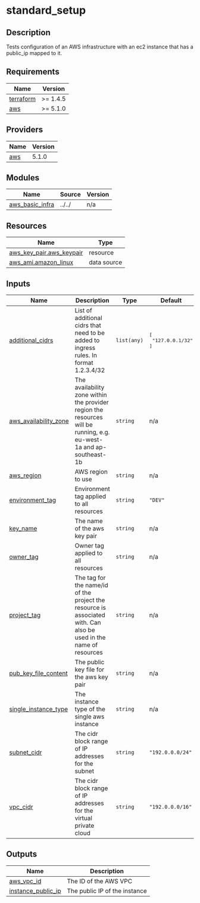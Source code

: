 # standard_setup

## Description

Tests configuration of an AWS infrastructure with an ec2 instance that has a public_ip mapped to it.

<!-- BEGIN_TF_DOCS -->
## Requirements

| Name | Version |
|------|---------|
| <a name="requirement_terraform"></a> [terraform](#requirement\_terraform) | >= 1.4.5 |
| <a name="requirement_aws"></a> [aws](#requirement\_aws) | >= 5.1.0 |

## Providers

| Name | Version |
|------|---------|
| <a name="provider_aws"></a> [aws](#provider\_aws) | 5.1.0 |

## Modules

| Name | Source | Version |
|------|--------|---------|
| <a name="module_aws_basic_infra"></a> [aws\_basic\_infra](#module\_aws\_basic\_infra) | ../../ | n/a |

## Resources

| Name | Type |
|------|------|
| [aws_key_pair.aws_keypair](https://registry.terraform.io/providers/hashicorp/aws/latest/docs/resources/key_pair) | resource |
| [aws_ami.amazon_linux](https://registry.terraform.io/providers/hashicorp/aws/latest/docs/data-sources/ami) | data source |

## Inputs

| Name | Description | Type | Default | Required |
|------|-------------|------|---------|:--------:|
| <a name="input_additional_cidrs"></a> [additional\_cidrs](#input\_additional\_cidrs) | List of additional cidrs that need to be added to ingress rules. In format 1.2.3.4/32 | `list(any)` | <pre>[<br>  "127.0.0.1/32"<br>]</pre> | no |
| <a name="input_aws_availability_zone"></a> [aws\_availability\_zone](#input\_aws\_availability\_zone) | The availability zone within the provider region the resources will be running, e.g. eu-west-1a and ap-southeast-1b | `string` | n/a | yes |
| <a name="input_aws_region"></a> [aws\_region](#input\_aws\_region) | AWS region to use | `string` | n/a | yes |
| <a name="input_environment_tag"></a> [environment\_tag](#input\_environment\_tag) | Environment tag applied to all resources | `string` | `"DEV"` | no |
| <a name="input_key_name"></a> [key\_name](#input\_key\_name) | The name of the aws key pair | `string` | n/a | yes |
| <a name="input_owner_tag"></a> [owner\_tag](#input\_owner\_tag) | Owner tag applied to all resources | `string` | n/a | yes |
| <a name="input_project_tag"></a> [project\_tag](#input\_project\_tag) | The tag for the name/id of the project the resource is associated with. Can also be used in the name of resources | `string` | n/a | yes |
| <a name="input_pub_key_file_content"></a> [pub\_key\_file\_content](#input\_pub\_key\_file\_content) | The public key file for the aws key pair | `string` | n/a | yes |
| <a name="input_single_instance_type"></a> [single\_instance\_type](#input\_single\_instance\_type) | The instance type of the single aws instance | `string` | n/a | yes |
| <a name="input_subnet_cidr"></a> [subnet\_cidr](#input\_subnet\_cidr) | The cidr block range of IP addresses for the subnet | `string` | `"192.0.0.0/24"` | no |
| <a name="input_vpc_cidr"></a> [vpc\_cidr](#input\_vpc\_cidr) | The cidr block range of IP addresses for the virtual private cloud | `string` | `"192.0.0.0/16"` | no |

## Outputs

| Name | Description |
|------|-------------|
| <a name="output_aws_vpc_id"></a> [aws\_vpc\_id](#output\_aws\_vpc\_id) | The ID of the AWS VPC |
| <a name="output_instance_public_ip"></a> [instance\_public\_ip](#output\_instance\_public\_ip) | The public IP of the instance |
<!-- END_TF_DOCS -->